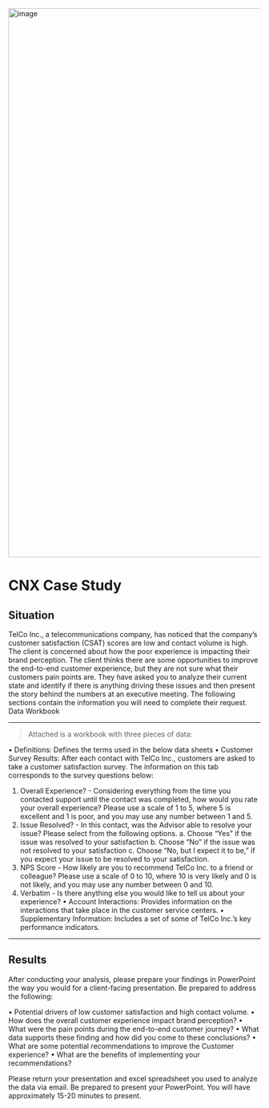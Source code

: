 <img width="1465" height="1095" alt="image" src="https://github.com/user-attachments/assets/f826da80-b34f-4888-bb01-d703945975d7" />


# CNX Case Study

## Situation

TelCo Inc., a telecommunications company, has noticed that the company’s customer satisfaction (CSAT) scores are low and contact volume is high.
The client is concerned about how the poor experience is impacting their brand perception. The client thinks there are some opportunities to improve the end-to-end customer experience, but they are not sure what their customers pain points are. 
They have asked you to analyze their current state and identify if there is anything driving these issues and then present the story behind the numbers at an executive meeting. The following sections contain the information you will need to complete their request.
Data Workbook

***

> Attached is a workbook with three pieces of data:
 
•	Definitions: Defines the terms used in the below data sheets
•	Customer Survey Results:  After each contact with TelCo Inc., customers are asked to take a customer satisfaction survey. The information on this tab corresponds to the survey questions below:
1.	Overall Experience? - Considering everything from the time you contacted support until the contact was completed, how would you rate your overall experience? Please use a scale of 1 to 5, where 5 is excellent and 1 is poor, and you may use any number between 1 and 5.
2.	Issue Resolved? - In this contact, was the Advisor able to resolve your issue? Please select from the following options.
a.	Choose “Yes” if the issue was resolved to your satisfaction
b.	Choose “No” if the issue was not resolved to your satisfaction
c.	Choose “No, but I expect it to be,” if you expect your issue to be resolved to your satisfaction.
3.	NPS Score - How likely are you to recommend TelCo Inc. to a friend or colleague? Please use a scale of 0 to 10, where 10 is very likely and 0 is not likely, and you may use any number between 0 and 10.
4.	Verbatim - Is there anything else you would like to tell us about your experience? 
•	Account Interactions: Provides information on the interactions that take place in the customer service centers.
•	Supplementary Information: Includes a set of some of TelCo Inc.’s key performance indicators.

***

## Results

After conducting your analysis, please prepare your findings in PowerPoint the way you would for a client-facing presentation. Be prepared to address the following: 

•	Potential drivers of low customer satisfaction and high contact volume.
•	How does the overall customer experience impact brand perception?
•	What were the pain points during the end-to-end customer journey?
•	What data supports these finding and how did you come to these conclusions?
•	What are some potential recommendations to improve the Customer experience?
•	What are the benefits of implementing your recommendations?

Please return your presentation and excel spreadsheet you used to analyze the data via email. Be prepared to present your PowerPoint. You will have approximately 15-20 minutes to present.
